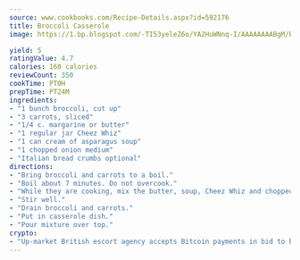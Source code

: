 ```yaml
---
source: www.cookbooks.com/Recipe-Details.aspx?id=592176
title: Broccoli Casserole
image: https://1.bp.blogspot.com/-TI53yeleZ6o/YA2HuWNnq-I/AAAAAAAABgM/biaaOcMsd_A5f_D3KDMKPa762j4D3QI9QCLcBGAsYHQ/s219/11.png

yield: 5
ratingValue: 4.7
calories: 160 calories
reviewCount: 350
cookTime: PT0H
prepTime: PT24M
ingredients:
- "1 bunch broccoli, cut up"
- "3 carrots, sliced"
- "1/4 c. margarine or butter"
- "1 regular jar Cheez Whiz"
- "1 can cream of asparagus soup"
- "1 chopped onion medium"
- "Italian bread crumbs optional"
directions:
- "Bring broccoli and carrots to a boil."
- "Boil about 7 minutes. Do not overcook."
- "While they are cooking, mix the butter, soup, Cheez Whiz and chopped onion together."
- "Stir well."
- "Drain broccoli and carrots."
- "Put in casserole dish."
- "Pour mixture over top."
crypto:
- "Up-market British escort agency accepts Bitcoin payments in bid to boost worker safety and client anonymity."
---
```

